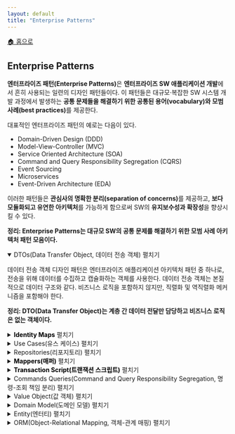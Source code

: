 ```yaml
---
layout: default
title: "Enterprise Patterns"
---
```


<p class="breadcrumb"><a href="/cs_study/home.html">🏠 홈으로</a></p>

<section>
  <h2>Enterprise Patterns</h2>
  <p><b>엔터프라이즈 패턴(Enterprise Patterns)</b>은 <b>엔터프라이즈 SW 애플리케이션 개발</b>에서 흔히 사용되는 일련의 디자인 패턴들이다. 이 패턴들은 대규모·복잡한 SW 시스템 개발 과정에서 발생하는 <b>공통 문제들을 해결하기 위한 공통된 용어(vocabulary)와 모범 사례(best practices)</b>를 제공한다.</p>
  <p>대표적인 엔터프라이즈 패턴의 예로는 다음이 있다.</p>
  <ul>
    <li>Domain-Driven Design (DDD)</li>
    <li>Model-View-Controller (MVC)</li>
    <li>Service Oriented Architecture (SOA)</li>
    <li>Command and Query Responsibility Segregation (CQRS)</li>
    <li>Event Sourcing</li>
    <li>Microservices</li>
    <li>Event-Driven Architecture (EDA)</li>
  </ul>
  <p>이러한 패턴들은 <b>관심사의 명확한 분리(separation of concerns)</b>를 제공하고, <b>보다 모듈화되고 유연한 아키텍처</b>를 가능하게 함으로써 SW의 <b>유지보수성과 확장성</b>을 향상시킬 수 있다.</p>
  <p><strong>정리: Enterprise Patterns는 대규모 SW의 공통 문제를 해결하기 위한 모범 사례 아키텍처 패턴 모음이다.</strong></p>
</section>

<!-- 설명 -->
<details open>
<summary><span class="accordion-title">DTOs(Data Transfer Object, 데이터 전송 객체)</span> <span class="indicator">펼치기</span></summary>
<div class="accordion-content">
  <p>데이터 전송 객체 디자인 패턴은 엔터프라이즈 애플리케이션 아키텍처 패턴 중 하나로, 전송을 위해 데이터를 수집하고 캡슐화하는 객체를 사용한다. 데이터 전송 객체는 본질적으로 데이터 구조와 같다. 비즈니스 로직을 포함하지 않지만, 직렬화 및 역직렬화 메커니즘을 포함해야 한다.</p>
  <p><strong>정리: DTO(Data Transfer Object)는 계층 간 데이터 전달만 담당하고 비즈니스 로직은 없는 객체이다.</strong></p>

</div>
</details>


<!-- 설명 -->
<details>
<summary><span class="accordion-title"  style="color: #000; font-weight: bold;">Identity Maps</span> <span class="indicator">펼치기</span></summary>
<div class="accordion-content">
  <p><b>Identity Map</b>은 엔터프라이즈 애플리케이션 개발에서 사용되는 패턴으로, 데이터베이스에서 로드된 객체들을 그들의 <b>고유 식별자(Unique Identifier)</b>를 키로 하여 매핑(map) 형태로 유지하는 방식이다. 이 패턴은 동일한 데이터가 여러 번 접근될 때 <b>메모리에 동일한 객체가 중복 생성되지 않도록 보장</b>한다.</p>
  <p>Identity Map 패턴은 일반적으로 <b>ORM(Object-Relational Mapping) 도구</b>와 함께 사용된다. 객체가 데이터베이스에서 로드될 때, 우선 <b>Identity Map에 이미 존재하는지 확인</b>한다. 만약 존재한다면 새 복사본을 만드는 대신 기존 객체를 반환한다.</p>
  <p><strong>정리: Identity Map은 DB에서 로드된 객체를 캐싱해 중복 생성을 막는 패턴이다.</strong></p>

</div>
</details>


<!-- 설명 -->
<details>
<summary><span class="accordion-title">Use Cases(유스 케이스)</span> <span class="indicator">펼치기</span></summary>
<div class="accordion-content">
  <p><b>Use Case</b>는 엔터프라이즈 애플리케이션 개발에서 시스템의 <b>기능적 요구사항</b>을 표현하는 데 사용되는 패턴이다. 유스 케이스는 <b>시스템과 사용자 간의 상호작용</b>과, 특정 목표를 달성하기 위해 필요한 단계를 설명한다. 이 방식은 개발팀과 이해관계자 모두가 쉽게 이해할 수 있는 방식으로 시스템의 요구사항을 캡처하는 방법이다.</p>
  <p>유스 케이스는 사용자가 특정 목표를 달성하기 위해 요청을 했을 때, 시스템이 수행하는 <b>일련의 동작(sequence of actions)</b>을 기술한다. 보통 유스 케이스에는 다음이 포함된다.</p>
  <ul>
    <li><strong>행위자(Actor, 사용자):</strong> 행동을 시작하는 주체<li>
    <li><strong>목표(Goal):</strong> 행위자가 이루고자 하는 것<li>
    <li><strong>단계(Steps):</strong> 목표를 달성하기 위한 과정, 대체 경로나 오류 상황 포함<li>
    <li><strong>예상 결과(Expected Outcome):</strong> 상호작용의 결과<li>
  </ul>
  <p>유스 케이스는 요구사항을 명확하고 구체적으로 이해할 수 있게 하여, 시스템의 <b>설계와 개발을 이끌어가는 기준</b>으로 자주 사용된다.</p>
  <p><strong>정리: Use Case는 사용자와 시스템의 상호작용을 통해 목표 달성 과정을 설명하는 요구사항 패턴이다.</strong></p>

</div>
</details>


<!-- 설명 -->
<details>
<summary><span class="accordion-title">Repositories(리포지토리)</span> <span class="indicator">펼치기</span></summary>
<div class="accordion-content">
  <p><b>Repository</b>는 엔터프라이즈 애플리케이션 개발에서 <b>데이터 저장소에 접근하는 일관적이고 추상화된 방법</b>을 제공하는 패턴이다. 리포지토리는 애플리케이션과 데이터 저장소 사이의 <b>추상화 계층(Abstraction Layer)</b> 역할을 하며, 데이터 접근과 조작을 위한 <b>간단하고 일관된 API</b>를 제공한다.</p>
  <p>리포지토리 패턴은 데이터 접근 코드를 <b>구조화(조직화)</b>하고, 객체를 <b>조회·저장하는 로직을 캡슐화</b>하는 데 사용된다. 이를 통해 애플리케이션의 나머지 부분과 데이터 접근 로직의 <b>관심사를 분리</b>할 수 있다. 따라서 애플리케이션 코드는 특정 데이터 저장 기술에 의존하지 않고, <b>인터페이스를 기준</b>으로 작성될 수 있다.</p>
  <p><strong>정리: Repository는 데이터 접근을 추상화해 일관된 API로 제공하는 계층 패턴이다.</strong></p>

</div>
</details>


<!-- 설명 -->
<details>
<summary><span class="accordion-title" style="color: #000; font-weight: bold;">Mappers(매퍼)</span> <span class="indicator">펼치기</span></summary>
<div class="accordion-content">
  <p><b>Mapper</b>는 엔터프라이즈 애플리케이션 개발에서 <b>서로 다른 데이터 모델 간 매핑을 일관적이고 추상화된 방식으로 제공</b>하는 패턴이다. 매퍼는 애플리케이션과 데이터 저장소 사이의 <b>추상화 계층(Abstraction Layer)</b> 역할을 하며, <b>데이터 변환을 위한 단순하고 일관된 API</b>를 제공한다.</p>
  <p>매퍼는 데이터를 한 형식 또는 모델에서 다른 형식이나 모델로 변환하는 데 사용되는 <b>컴포넌트</b>이다. 예를 들어, 매퍼는 데이터베이스 모델을 도메인 모델로 변환하거나, 도메인 모델을 DTO(Data Transfer Object)로 변환하는 데 활용될 수 있다.</p>
  <p><strong>정리: Mapper는 서로 다른 데이터 모델 간 변환을 담당하는 추상화 계층 패턴이다.</strong></p>

</div>
</details>



<!-- 설명 -->
<details>
<summary><span class="accordion-title"  style="color: #000; font-weight: bold;">Transaction Script(트랜잭션 스크립트)</span> <span class="indicator">펼치기</span></summary>
<div class="accordion-content">
  <p><b>Transaction Script</b>는 엔터프라이즈 애플리케이션 개발에서 사용되는 패턴으로, <b>비즈니스 로직을 단일 절차적 스크립트</b>로 구성하는 방식이다. 이 패턴은 주로 단순한 <b>CRUD(생성, 조회, 수정, 삭제)</b> 작업에 사용되며, 특정 트랜잭션에 필요한 모든 로직이 하나의 스크립트나 함수 안에 포함된다.</p>
  <p>이 패턴은 <b>구현이 간단하고 이해하기 쉬운 장점</b>이 있지만, 애플리케이션의 복잡성이 커질수록 관리가 어렵고 비효율적일 수 있다. 따라서 복잡한 애플리케이션에는 <b>Domain-Driven Design(DDD)</b>이나 <b>Active Record 패턴</b> 같은 대안이 더 적합할 수 있다.</p>
  <p><strong>정리: Transaction Script는 단순 CRUD 로직을 하나의 스크립트로 처리하는 간단한 패턴이다.</strong></p>

</div>
</details>



<!-- 설명 -->
<details>
<summary><span class="accordion-title">Commands Queries(Command and Query Responsibility Segregation, 명령-조회 책임 분리)</span> <span class="indicator">펼치기</span></summary>
<div class="accordion-content">
  <p><b>CQRS</b> 패턴은 엔터프라이즈 애플리케이션 개발에서 사용되는 기법으로, 시스템의 상태를 변경하는 작업(데이터 생성, 수정, 삭제 등)을 처리하는 <b>명령(쓰기) 작업</b>과, 데이터를 단순히 가져오는 조회(읽기) 작업의 책임을 분리하는 것이다.</p>
  <ul>
    <li><strong>Command(명령)</strong> 작업은 Command Handler에 의해 처리되며, 이들은 데이터를 검증하고 적절한 비즈니스 로직을 실행하는 역할을 한다.</li>
    <li><strong>Query(조회)</strong> 작업은 시스템에서 데이터를 읽어오는 데 사용되며(예: 데이터베이스나 캐시에서 읽기), 이는 Query Handler에 의해 처리되고, 적절한 쿼리를 실행한 후 호출자에게 데이터를 반환한다.</li>
  </ul>
  <p><strong>정리: CQRS는 쓰기와 읽기를 Command Handler와 Query Handler로 분리해 책임을 나누는 패턴이다.</strong></p>

</div>
</details>


<!-- 설명 -->
<details>
<summary><span class="accordion-title">Value Object(값 객체)</span> <span class="indicator">펼치기</span></summary>
<div class="accordion-content">
  <p><b>Value Object</b>는 엔터프라이즈 애플리케이션 개발에서 사용되는 패턴으로, 도메인 개념을 모델링하기 위해 사용되는 <b>단순하고 불변(immutable)한 값</b>을 표현한다. 이는 엔터티(Entity)는 아니지만 도메인에서 중요한 데이터를 캡슐화하는 데 활용된다.</p>
  <p>Value Object는 <b>정체성(identity)이 아니라 값(value)으로 정의</b>된다. 즉, 두 Value Object의 값이 같다면, 그들이 동일한 객체인지 여부와 관계없이 <b>동등(equal)</b>하다고 간주된다.</p>
  <p><strong>정리: Value Object는 값 자체로 정의되는 불변 객체, 동일 값이면 동일한 것으로 간주한다.</strong></p>

</div>
</details>


<!-- 설명 -->
<details>
<summary><span class="accordion-title">Domain Model(도메인 모델)</span> <span class="indicator">펼치기</span></summary>
<div class="accordion-content">
  <p><b>Domain Model</b>은 엔터프라이즈 애플리케이션 개발에서 사용되는 패턴으로, 특정 도메인의 <b>비즈니스 개념과 규칙</b>을 표현한다. 주로 문제 도메인(Problem Domain), 즉 특정 비즈니스의 전문 영역을 모델링하는 데 활용된다.</p>
  <p>도메인 모델은 도메인의 <b>현실 세계 개념과 엔터티를 표현하는 객체들의 집합</b>이다. 이 객체들은 보통 클래스나 타입으로 모델링되며, 해당 도메인에 특화된 <b>데이터와 행위(behavior)</b>를 캡슐화한다.</p>
  <p>도메인 모델은 자신이 표현하는 비즈니스 개념의 <b>상태(state)와 행위(behavior)</b>를 책임지고, 도메인의 규칙과 제약 사항을 <b>강제(enforce)</b>하는 역할을 한다.</p>
  <p><strong>정리: Domain Model은 비즈니스 개념과 규칙을 객체로 표현해 상태와 행위를 캡슐화하는 패턴이다.</strong></p>

</div>
</details>


<!-- 설명 -->
<details>
<summary><span class="accordion-title">Entity(엔터티)</span> <span class="indicator">펼치기</span></summary>
<div class="accordion-content">
  <p><b>Entity</b>는 엔터프라이즈 애플리케이션 개발에서 사용되는 패턴으로, <b>고유한 정체성(identity)과 생명주기(lifetime)를 가지는 비즈니스 개념</b>을 표현한다. 주로 고객(Customer), 주문(Order), 계좌(Account)와 같이 <b>구별 가능한 정체성과 라이프사이클</b>을 가진 현실 세계의 객체나 개념을 모델링하는 데 사용된다.</p>
  <p>엔터티는 <b>정체성(identity)으로 정의</b>된다. 즉, 두 엔터티의 상태(state)가 다르더라도 <b>동일한 정체성</b>을 가진다면 같은 엔터티로 간주된다. 엔터티는 보통 <b>Primary Key(기본 키)</b> 같은 <b>고유 식별자(unique identifier)</b>를 가지고 있으며, 그 상태를 설명하는 속성(properties)이나 특성(attributes)을 함께 가진다.</p>
  <p><strong>정리: Entity는 고유 식별자로 구분되는 비즈니스 객체, 상태와 속성을 가지며 생명주기를 갖는다.</strong></p>

</div>
</details>


<!-- 설명 -->
<details>
<summary><span class="accordion-title">ORM(Object-Relational Mapping, 객체-관계 매핑)</span> <span class="indicator">펼치기</span></summary>
<div class="accordion-content">
  <p><b>ORM</b>은 엔터프라이즈 애플리케이션 개발에서 사용되는 기법으로, <b>객체 지향 프로그래밍 모델과 관계형 데이터베이스 모델 간 매핑</b>을 제공한다. 이를 통해 개발자는 코드에서 객체로 작업할 수 있고, ORM 도구가 그 객체들을 적절한 데이터베이스 연산으로 변환해 처리한다.</p>
  <p>ORM은 관계형 데이터베이스를 다루는 복잡성을 <b>추상화(Abstraction)</b>하여, 개발자가 더 높은 수준의 객체 지향 API로 데이터베이스와 상호작용할 수 있게 설계되었다. ORM은 코드 속의 객체를 데이터베이스의 <b>테이블과 행(row)</b>에 매핑하고, 반대로도 변환해주는 라이브러리와 도구들을 제공한다.</p>
  <p>이를 통해 개발자는 복잡한 SQL 쿼리를 작성하지 않고도, <b>익숙한 객체 지향 방식</b>으로 데이터를 다룰 수 있다.</p>
  <p><strong>정리: ORM은 객체와 관계형 DB를 매핑해 SQL 대신 객체 지향 방식으로 DB를 다루게 하는 기술이다.</strong></p>

</div>
</details>
